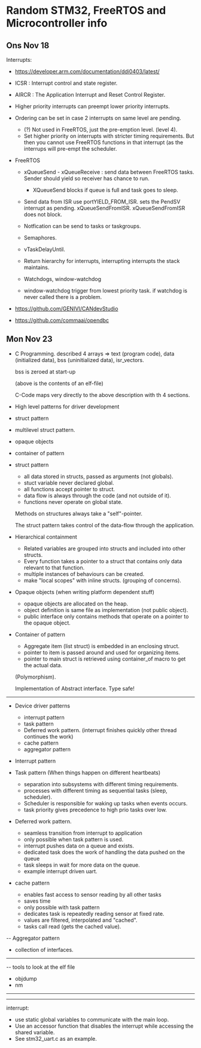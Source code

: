
# Random STM32, FreeRTOS and Microcontroller info 


## Ons Nov 18 
 Interrupts: 
  - https://developer.arm.com/documentation/ddi0403/latest/
 
  - ICSR  : Interrupt control and state register. 
  - AIRCR : The Application Interrupt and Reset Control Register.
  
  - Higher priority interrupts can preempt lower priority interrupts. 
  - Ordering can be set in case 2 interrupts on same level are pending. 
    - (?) Not used in FreeRTOS, just the pre-emption level. (level 4). 
  	- Set higher priority on interrupts with stricter timing requirements. 
	  But then you cannot use FreeRTOS functions in that interrupt (as the interrups 
	  will pre-empt the scheduler.
	  
  
  - FreeRTOS
	- xQueueSend - xQueueReceive : send data between FreeRTOS tasks. 
		Sender should yield so receiver has chance to run. 
		- XQueueSend blocks if queue is full and task goes to sleep. 
	- Send data from ISR use portYIELD_FROM_ISR. sets the PendSV interrupt as pending. 
		xQueueSendFromISR. xQueueSendFromISR does not block. 
	
	- Notfication can be send to tasks or taskgroups. 
	- Semaphores. 
	
	- vTaskDelayUntil. 
   
    - Return hierarchy for interrupts, interrupting interrupts the stack maintains.
  	
	- Watchdogs, window-watchdog
	- window-watchdog trigger from lowest priority task. if watchdog is never 
	  called there is a problem. 

  
- https://github.com/GENIVI/CANdevStudio
- https://github.com/commaai/opendbc


## Mon Nov 23

- C Programming. 
  described 4 arrays => text (program code), data (initialized data), bss (uninitialized data), isr_vectors.
  
  bss is zeroed at start-up 
  
  (above is the contents of an elf-file)
	
  C-Code maps very directly to the above description with th 4 sections. 
  
  
- High level patterns for driver development
 - struct pattern
 - multilevel struct pattern. 
 - opaque objects
 - container of pattern
 
 
 
- struct pattern 
  - all data stored in structs, passed as arguments (not globals). 
  - stuct variable never declared global. 
  - all functions accept pointer to struct. 
  - data flow is always through the code (and not outside of it). 
  - functions never operate on global state. 
  
  Methods on structures always take a "self"-pointer.
  
  The struct pattern takes control of the data-flow through the application. 
  
  
- Hierarchical containment 
  - Related variables are grouped into structs and included into other structs.
  - Every function  takes a pointer to a struct that contains only data relevant 
    to that function.
  - multiple instances of behaviours can be created. 
  - make "local scopes" with inline structs. (grouping of concerns). 
  
  
  
- Opaque objects  (when writing platform dependent stuff) 
  - opaque objects are allocated on the heap. 
  - object definition is same file as implementation (not public object). 
  - public interface only contains methods that operate on a pointer to the opaque object. 

  
- Container of pattern 
  - Aggregate item (list struct) is embedded in an enclosing struct. 
  - pointer to item is passed around and used for organizing items. 
  - pointer to main struct is retrieved using container_of macro to get 
    the actual data. 
	
  (Polymorphism). 
  
  Implementation of Abstract interface.
  Type safe! 
 
------
- Device driver patterns
  - interrupt pattern 
  - task pattern 
  - Deferred work pattern. (interrupt finishes quickly other thread continues the work)
  - cache pattern
  - aggregator pattern 
  

- Interrupt pattern 

- Task pattern (When things happen on different heartbeats)
  - separation into subsystems with different timing requirements. 
  - processes with different timing as sequential tasks (sleep, scheduler). 
  - Scheduler is responsible for waking up tasks when events occurs. 
  - task priority gives precedence to high prio tasks over low. 
  
- Deferred work pattern.
  - seamless transition from interrupt to application
  - only possible when task pattern is used. 
  - interrupt pushes data on a queue and exists. 
  - dedicated task does the work of handling the data pushed on the queue 
  - task sleeps in wait for more data on the queue. 
  - example interrupt driven uart. 
  
- cache pattern
  - enables fast access to sensor reading by all other tasks 
  - saves time 
  - only possible with task pattern 
  - dedicates task is repeatedly reading sensor at fixed rate. 
  - values are filtered, interpolated and "cached".
  - tasks call read (gets the cached value). 
  
-- Aggregator pattern
  - collection of interfaces. 
  
  
----------------------------------
-- tools to look at the elf file
 - objdump
 - nm
----------------------------------

--- 
interrupt: 
  - use static global variables to communicate with the main loop. 
  - Use an accessor function that disables the interrupt while accessing the 
    shared variable. 
  - See stm32_uart.c as an example. 
  
  
